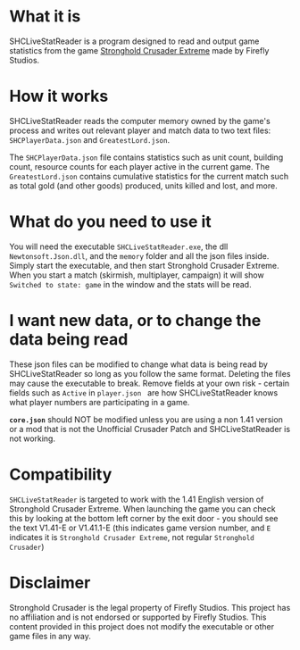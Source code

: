 # What it is

SHCLiveStatReader is a program designed to read and output game statistics from the game [Stronghold Crusader Extreme](https://fireflyworlds.com/games/strongholdcrusader/) made by Firefly Studios.

# How it works

SHCLiveStatReader reads the computer memory owned by the game's process and writes out relevant player and match data to two text files: `SHCPlayerData.json` and `GreatestLord.json`. 

The `SHCPlayerData.json` file contains statistics such as unit count, building count, resource counts for each player active in the current game. The `GreatestLord.json` contains cumulative statistics for the current match such as total gold (and other goods) produced, units killed and lost, and more.


# What do you need to use it

You will need the executable `SHCLiveStatReader.exe`, the dll `Newtonsoft.Json.dll`, and the `memory` folder and all the json files inside. Simply start the executable, and then start Stronghold Crusader Extreme. When you start a match (skirmish, multiplayer, campaign) it will show `Switched to state: game` in the window and the stats will be read.

# I want new data, or to change the data being read

These json files can be modified to change what data is being read by SHCLiveStatReader so long as you follow the same format. Deleting the files may cause the executable to break. Remove fields at your own risk - certain fields such as `Active` in `player.json ` are how SHCLiveStatReader knows what player numbers are participating in a game.

**`core.json`** should NOT be modified unless you are using a non 1.41 version or a mod that is not the Unofficial Crusader Patch and SHCLiveStatReader is not working.

# Compatibility

`SHCLiveStatReader` is targeted to work with the 1.41 English version of Stronghold Crusader Extreme. When launching the game you can check this by looking at the bottom left corner by the exit door - you should see the text V1.41-E or V1.41.1-E (this indicates game version number, and `E` indicates it is `Stronghold Crusader Extreme`, not regular `Stronghold Crusader`)

# Disclaimer

Stronghold Crusader is the legal property of Firefly Studios. This project has no affiliation and is not endorsed or supported by Firefly Studios. This content provided in this project does not modify the executable or other game files in any way.